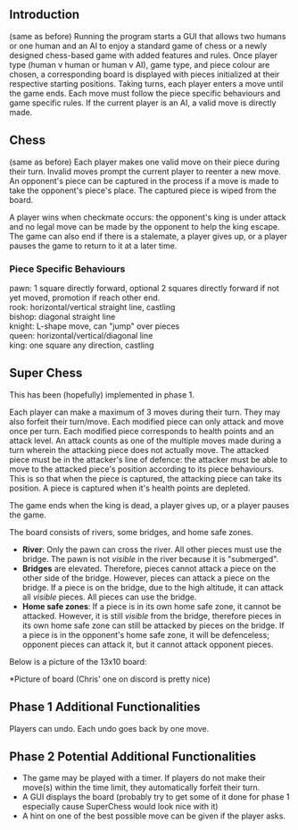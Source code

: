## Introduction 
(same as before)
Running the program starts a GUI that allows two humans or one human and an AI to enjoy a standard game of chess or a
newly designed chess-based game with added features and rules. Once player type (human v human or human v AI), game
type, and piece colour are chosen, a corresponding board is displayed with pieces initialized at their respective
starting positions. Taking turns, each player enters a move until the game ends. Each move must follow the piece
specific behaviours and game specific rules. If the current player is an AI, a valid move is directly made.

## Chess
(same as before)
Each player makes one valid move on their piece during their turn. Invalid moves prompt the current player to reenter a
new move. An opponent's piece can be captured in the process if a move is made to take the opponent's piece's place. The
captured piece is wiped from the board.

A player wins when checkmate occurs: the opponent's king is under attack and no legal move can be made by the opponent
to help the king escape. The game can also end if there is a stalemate, a player gives up, or a player pauses the game
to return to it at a later time.

### Piece Specific Behaviours
pawn: 1 square directly forward, optional 2 squares directly forward if not yet moved, promotion if reach other end.  
rook: horizontal/vertical straight line, castling  
bishop: diagonal straight line  
knight: L-shape move, can "jump" over pieces  
queen: horizontal/vertical/diagonal line  
king: one square any direction, castling

## Super Chess

This has been (hopefully) implemented in phase 1.

Each player can make a maximum of 3 moves during their turn. They may also forfeit their turn/move. Each modified piece 
can only attack and move once per turn. Each modified piece corresponds to health points and an attack level. An attack 
counts as one of the multiple moves made during a turn wherein the attacking piece does not actually move. The attacked
piece must be in the attacker's line of defence: the attacker must be able to move to the attacked piece's position 
according to its piece behaviours. This is so that when the piece is captured, the attacking piece can take its 
position. A piece is captured when it's health points are depleted.

The game ends when the king is dead, a player gives up, or a player pauses the game.

The board consists of rivers, some bridges, and home safe zones. 
* **River**: Only the pawn can cross the river. All other pieces must use the bridge. The pawn is not *visible* in the 
river because it is "submerged". 
* **Bridges** are elevated. Therefore, pieces cannot attack a piece on the other side of the bridge. However, pieces can 
attack a piece on the bridge. If a piece is on the bridge, due to the high altitude, it can attack all *visible* pieces. 
All pieces can use the bridge.
* **Home safe zones**: If a piece is in its own home safe zone, it cannot be attacked. However, it is still *visible* 
from the bridge, therefore pieces in its own home safe zone can still be attacked by pieces on the bridge. If a piece is 
in the opponent's home safe zone, it will be defenceless; opponent pieces can attack it, but it cannot attack opponent 
pieces.

Below is a picture of the 13x10 board:

*Picture of board (Chris' one on discord is pretty nice)

## Phase 1 Additional Functionalities

Players can undo. Each undo goes back by one move. 

## Phase 2 Potential Additional Functionalities

* The game may be played with a timer. If players do not make their move(s) within the time limit, they automatically
forfeit their turn. 
* A GUI displays the board (probably try to get some of it done for phase 1 especially cause SuperChess would look nice with it)
* A hint on one of the best possible move can be given if the player asks.